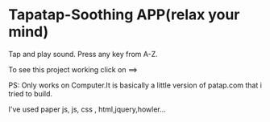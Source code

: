 # Tapatap-Soothing APP(relax your mind)

Tap and play sound. Press any key from A-Z.

To see this project working click on ==>

PS: Only works on Computer.It is basically a little version of patap.com that i tried to build.

I've used paper js, js, css , html,jquery,howler...
